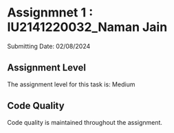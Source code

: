 # Assignmnet 1 : IU2141220032_Naman Jain

Submitting Date: 02/08/2024

## Assignment Level

The assignment level for this task is: Medium

## Code Quality

Code quality is maintained throughout the assignment.

